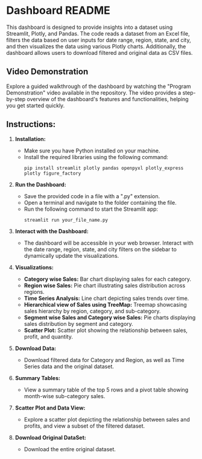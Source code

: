 # Dashboard README

This dashboard is designed to provide insights into a dataset using Streamlit, Plotly, and Pandas. The code reads a dataset from an Excel file, filters the data based on user inputs for date range, region, state, and city, and then visualizes the data using various Plotly charts. Additionally, the dashboard allows users to download filtered and original data as CSV files.

## Video Demonstration

Explore a guided walkthrough of the dashboard by watching the "Program Demonstration" video available in the repository. The video provides a step-by-step overview of the dashboard's features and functionalities, helping you get started quickly.

## Instructions:

1. **Installation:**
   - Make sure you have Python installed on your machine.
   - Install the required libraries using the following command:
     ```
     pip install streamlit plotly pandas openpyxl plotly_express plotly figure_factory
     ```

2. **Run the Dashboard:**
   - Save the provided code in a file with a ".py" extension.
   - Open a terminal and navigate to the folder containing the file.
   - Run the following command to start the Streamlit app:
     ```
     streamlit run your_file_name.py
     ```

3. **Interact with the Dashboard:**
   - The dashboard will be accessible in your web browser. Interact with the date range, region, state, and city filters on the sidebar to dynamically update the visualizations.

4. **Visualizations:**
   - **Category wise Sales:** Bar chart displaying sales for each category.
   - **Region wise Sales:** Pie chart illustrating sales distribution across regions.
   - **Time Series Analysis:** Line chart depicting sales trends over time.
   - **Hierarchical view of Sales using TreeMap:** Treemap showcasing sales hierarchy by region, category, and sub-category.
   - **Segment wise Sales and Category wise Sales:** Pie charts displaying sales distribution by segment and category.
   - **Scatter Plot:** Scatter plot showing the relationship between sales, profit, and quantity.

5. **Download Data:**
   - Download filtered data for Category and Region, as well as Time Series data and the original dataset.

6. **Summary Tables:**
   - View a summary table of the top 5 rows and a pivot table showing month-wise sub-category sales.

7. **Scatter Plot and Data View:**
   - Explore a scatter plot depicting the relationship between sales and profits, and view a subset of the filtered dataset.

8. **Download Original DataSet:**
   - Download the entire original dataset.

